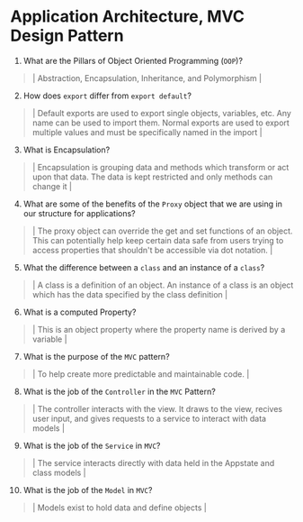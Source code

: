 # Application Architecture, MVC Design Pattern
01. What are the Pillars of Object Oriented Programming (`OOP`)?
  
  > | Abstraction, Encapsulation, Inheritance, and Polymorphism |

02. How does `export` differ from `export default`?
  
  > | Default exports are used to export single objects, variables, etc. Any name can be used to import them. Normal exports are used to export multiple values and must be specifically named in the import |

03. What is Encapsulation?
  
  > | Encapsulation is grouping data and methods which transform or act upon that data. The data is kept restricted and only methods can change it |

04. What are some of the benefits of the `Proxy` object that we are using in our structure for applications?
  
  > | The proxy object can override the get and set functions of an object. This can potentially help keep certain data safe from users trying to access properties that shouldn't be accessible via dot notation. |

05. What the difference between a `class` and an instance of a `class`?
  
  > | A class is a definition of an object. An instance of a class is an object which has the data specified by the class definition |

06. What is a computed Property?
  
  > | This is an object property where the property name is derived by a variable |

07. What is the purpose of the `MVC` pattern?
  
  > | To help create more predictable and maintainable code. |

08. What is the job of the `Controller` in the `MVC` Pattern?
  
  > | The controller interacts with the view. It draws to the view, recives user input, and gives requests to a service to interact with data models |

09. What is the job of the `Service` in `MVC`?
  
  > | The service interacts directly with data held in the Appstate and class models |

10. What is the job of the `Model` in `MVC`?
  
  > | Models exist to hold data and define objects |
